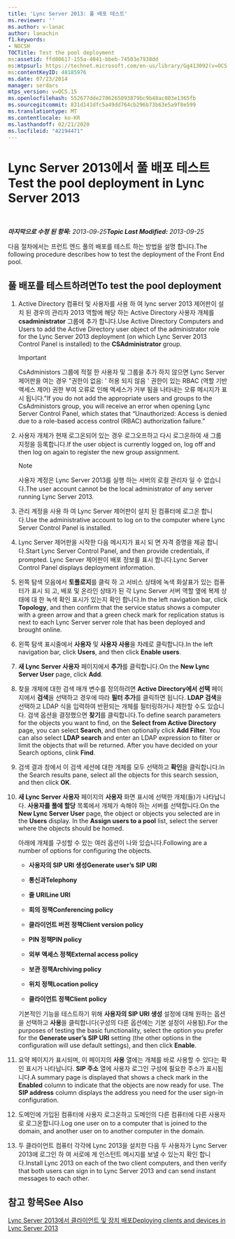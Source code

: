 ```yaml
---
title: 'Lync Server 2013: 풀 배포 테스트'
ms.reviewer: ''
ms.author: v-lanac
author: lanachin
f1.keywords:
- NOCSH
TOCTitle: Test the pool deployment
ms:assetid: ffd80617-155a-4041-bbeb-74503e7938dd
ms:mtpsurl: https://technet.microsoft.com/en-us/library/Gg413092(v=OCS.15)
ms:contentKeyID: 48185976
ms.date: 07/23/2014
manager: serdars
mtps_version: v=OCS.15
ms.openlocfilehash: 552677dde2706265093879bc9b48ac803e1365fb
ms.sourcegitcommit: 831d141dfc5a49dd764cb296b73b63e5a9f8e599
ms.translationtype: MT
ms.contentlocale: ko-KR
ms.lasthandoff: 02/21/2020
ms.locfileid: "42194471"
---
```

<div data-xmlns="http://www.w3.org/1999/xhtml">

<div class="topic" data-xmlns="http://www.w3.org/1999/xhtml" data-msxsl="urn:schemas-microsoft-com:xslt" data-cs="https://msdn.microsoft.com/">

<div data-asp="https://msdn2.microsoft.com/asp">

# <a name="test-the-pool-deployment-in-lync-server-2013"></a><span data-ttu-id="d9b83-102">Lync Server 2013에서 풀 배포 테스트</span><span class="sxs-lookup"><span data-stu-id="d9b83-102">Test the pool deployment in Lync Server 2013</span></span>

</div>

<div id="mainSection">

<div id="mainBody">

<span> </span>

<span data-ttu-id="d9b83-103">_**마지막으로 수정 된 항목:** 2013-09-25_</span><span class="sxs-lookup"><span data-stu-id="d9b83-103">_**Topic Last Modified:** 2013-09-25_</span></span>

<span data-ttu-id="d9b83-104">다음 절차에서는 프런트 엔드 풀의 배포를 테스트 하는 방법을 설명 합니다.</span><span class="sxs-lookup"><span data-stu-id="d9b83-104">The following procedure describes how to test the deployment of the Front End pool.</span></span>

<div>

## <a name="to-test-the-pool-deployment"></a><span data-ttu-id="d9b83-105">풀 배포를 테스트하려면</span><span class="sxs-lookup"><span data-stu-id="d9b83-105">To test the pool deployment</span></span>

1.  <span data-ttu-id="d9b83-106">Active Directory 컴퓨터 및 사용자를 사용 하 여 lync server 2013 제어판이 설치 된 경우의 관리자 2013 역할에 해당 하는 Active Directory 사용자 개체를 **csadministrator** 그룹에 추가 합니다.</span><span class="sxs-lookup"><span data-stu-id="d9b83-106">Use Active Directory Computers and Users to add the Active Directory user object of the administrator role for the Lync Server 2013 deployment (on which Lync Server 2013 Control Panel is installed) to the **CSAdministrator** group.</span></span>
    
    <div>
    

    > [!IMPORTANT]  
    > <span data-ttu-id="d9b83-107">CsAdministors 그룹에 적절 한 사용자 및 그룹을 추가 하지 않으면 Lync Server 제어판을 여는 경우 "권한이 없음: ' 허용 되지 않음 ' 권한이 있는 RBAC (역할 기반 액세스 제어) 권한 부여 오류로 인해 액세스가 거부 됨을 나타내는 오류 메시지가 표시 됩니다."</span><span class="sxs-lookup"><span data-stu-id="d9b83-107">If you do not add the appropriate users and groups to the CsAdministors group, you will receive an error when opening Lync Server Control Panel, which states that “Unauthorized: Access is denied due to a role-based access control (RBAC) authorization failure.”</span></span>

    
    </div>

2.  <span data-ttu-id="d9b83-108">사용자 개체가 현재 로그온되어 있는 경우 로그오프하고 다시 로그온하여 새 그룹 지정을 등록합니다.</span><span class="sxs-lookup"><span data-stu-id="d9b83-108">If the user object is currently logged on, log off and then log on again to register the new group assignment.</span></span>
    
    <div>
    

    > [!NOTE]  
    > <span data-ttu-id="d9b83-109">사용자 계정은 Lync Server 2013를 실행 하는 서버의 로컬 관리자 일 수 없습니다.</span><span class="sxs-lookup"><span data-stu-id="d9b83-109">The user account cannot be the local administrator of any server running Lync Server 2013.</span></span>

    
    </div>

3.  <span data-ttu-id="d9b83-110">관리 계정을 사용 하 여 Lync Server 제어판이 설치 된 컴퓨터에 로그온 합니다.</span><span class="sxs-lookup"><span data-stu-id="d9b83-110">Use the administrative account to log on to the computer where Lync Server Control Panel is installed.</span></span>

4.  <span data-ttu-id="d9b83-111">Lync Server 제어판을 시작한 다음 메시지가 표시 되 면 자격 증명을 제공 합니다.</span><span class="sxs-lookup"><span data-stu-id="d9b83-111">Start Lync Server Control Panel, and then provide credentials, if prompted.</span></span> <span data-ttu-id="d9b83-112">Lync Server 제어판이 배포 정보를 표시 합니다.</span><span class="sxs-lookup"><span data-stu-id="d9b83-112">Lync Server Control Panel displays deployment information.</span></span>

5.  <span data-ttu-id="d9b83-113">왼쪽 탐색 모음에서 **토폴로지**를 클릭 하 고 서비스 상태에 녹색 화살표가 있는 컴퓨터가 표시 되 고, 배포 및 온라인 상태가 된 각 Lync Server 서버 역할 옆에 복제 상태에 대 한 녹색 확인 표시가 있는지 확인 합니다.</span><span class="sxs-lookup"><span data-stu-id="d9b83-113">In the left navigation bar, click **Topology**, and then confirm that the service status shows a computer with a green arrow and that a green check mark for replication status is next to each Lync Server server role that has been deployed and brought online.</span></span>

6.  <span data-ttu-id="d9b83-114">왼쪽 탐색 표시줄에서 **사용자** 및 **사용자 사용**을 차례로 클릭합니다.</span><span class="sxs-lookup"><span data-stu-id="d9b83-114">In the left navigation bar, click **Users**, and then click **Enable users**.</span></span>

7.  <span data-ttu-id="d9b83-115">**새 Lync Server 사용자** 페이지에서 **추가**를 클릭합니다.</span><span class="sxs-lookup"><span data-stu-id="d9b83-115">On the **New Lync Server User** page, click **Add**.</span></span>

8.  <span data-ttu-id="d9b83-p102">찾을 개체에 대한 검색 매개 변수를 정의하려면 **Active Directory에서 선택** 페이지에서 **검색**을 선택하고 경우에 따라 **필터 추가**를 클릭하면 됩니다. **LDAP 검색**을 선택하고 LDAP 식을 입력하여 반환되는 개체를 필터링하거나 제한할 수도 있습니다. 검색 옵션을 결정했으면 **찾기**를 클릭합니다.</span><span class="sxs-lookup"><span data-stu-id="d9b83-p102">To define search parameters for the objects you want to find, on the **Select from Active Directory** page, you can select **Search**, and then optionally click **Add Filter**. You can also select **LDAP search** and enter an LDAP expression to filter or limit the objects that will be returned. After you have decided on your Search options, clink **Find**.</span></span>

9.  <span data-ttu-id="d9b83-119">검색 결과 창에서 이 검색 세션에 대한 개체를 모두 선택하고 **확인**을 클릭합니다.</span><span class="sxs-lookup"><span data-stu-id="d9b83-119">In the Search results pane, select all the objects for this search session, and then click **OK**.</span></span>

10. <span data-ttu-id="d9b83-p103">**새 Lync Server 사용자** 페이지의 **사용자** 화면 표시에 선택한 개체(들)가 나타납니다. **사용자를 풀에 할당** 목록에서 개체가 속해야 하는 서버를 선택합니다.</span><span class="sxs-lookup"><span data-stu-id="d9b83-p103">On the **New Lync Server User** page, the object or objects you selected are in the **Users** display. In the **Assign users to a pool** list, select the server where the objects should be homed.</span></span>
    
    <span data-ttu-id="d9b83-122">아래에 개체를 구성할 수 있는 여러 옵션이 나와 있습니다.</span><span class="sxs-lookup"><span data-stu-id="d9b83-122">Following are a number of options for configuring the objects.</span></span>
    
      - <span data-ttu-id="d9b83-123">**사용자의 SIP URI 생성**</span><span class="sxs-lookup"><span data-stu-id="d9b83-123">**Generate user’s SIP URI**</span></span>
    
      - <span data-ttu-id="d9b83-124">**통신과**</span><span class="sxs-lookup"><span data-stu-id="d9b83-124">**Telephony**</span></span>
    
      - <span data-ttu-id="d9b83-125">**줄 URI**</span><span class="sxs-lookup"><span data-stu-id="d9b83-125">**Line URI**</span></span>
    
      - <span data-ttu-id="d9b83-126">**회의 정책**</span><span class="sxs-lookup"><span data-stu-id="d9b83-126">**Conferencing policy**</span></span>
    
      - <span data-ttu-id="d9b83-127">**클라이언트 버전 정책**</span><span class="sxs-lookup"><span data-stu-id="d9b83-127">**Client version policy**</span></span>
    
      - <span data-ttu-id="d9b83-128">**PIN 정책**</span><span class="sxs-lookup"><span data-stu-id="d9b83-128">**PIN policy**</span></span>
    
      - <span data-ttu-id="d9b83-129">**외부 액세스 정책**</span><span class="sxs-lookup"><span data-stu-id="d9b83-129">**External access policy**</span></span>
    
      - <span data-ttu-id="d9b83-130">**보관 정책**</span><span class="sxs-lookup"><span data-stu-id="d9b83-130">**Archiving policy**</span></span>
    
      - <span data-ttu-id="d9b83-131">**위치 정책**</span><span class="sxs-lookup"><span data-stu-id="d9b83-131">**Location policy**</span></span>
    
      - <span data-ttu-id="d9b83-132">**클라이언트 정책**</span><span class="sxs-lookup"><span data-stu-id="d9b83-132">**Client policy**</span></span>
    
    <span data-ttu-id="d9b83-133">기본적인 기능을 테스트하기 위해 **사용자의 SIP URI 생성** 설정에 대해 원하는 옵션을 선택하고 **사용**을 클릭합니다(구성의 다른 옵션에는 기본 설정이 사용됨).</span><span class="sxs-lookup"><span data-stu-id="d9b83-133">For the purposes of testing the basic functionality, select the option you prefer for the **Generate user’s SIP URI** setting (the other options in the configuration will use default settings), and then click **Enable**.</span></span>

11. <span data-ttu-id="d9b83-p104">요약 페이지가 표시되며, 이 페이지의 **사용** 열에는 개체를 바로 사용할 수 있다는 확인 표시가 나타납니다. **SIP 주소** 열에 사용자 로그인 구성에 필요한 주소가 표시됩니다.</span><span class="sxs-lookup"><span data-stu-id="d9b83-p104">A summary page is displayed that shows a check mark in the **Enabled** column to indicate that the objects are now ready for use. The **SIP address** column displays the address you need for the user sign-in configuration.</span></span>

12. <span data-ttu-id="d9b83-136">도메인에 가입된 컴퓨터에 사용자 로그온하고 도메인의 다른 컴퓨터에 다른 사용자로 로그온합니다.</span><span class="sxs-lookup"><span data-stu-id="d9b83-136">Log one user on to a computer that is joined to the domain, and another user on to another computer in the domain.</span></span>

13. <span data-ttu-id="d9b83-137">두 클라이언트 컴퓨터 각각에 Lync 2013을 설치한 다음 두 사용자가 Lync Server 2013에 로그인 하 여 서로에 게 인스턴트 메시지를 보낼 수 있는지 확인 합니다.</span><span class="sxs-lookup"><span data-stu-id="d9b83-137">Install Lync 2013 on each of the two client computers, and then verify that both users can sign in to Lync Server 2013 and can send instant messages to each other.</span></span>

</div>

<div>

## <a name="see-also"></a><span data-ttu-id="d9b83-138">참고 항목</span><span class="sxs-lookup"><span data-stu-id="d9b83-138">See Also</span></span>


[<span data-ttu-id="d9b83-139">Lync Server 2013에서 클라이언트 및 장치 배포</span><span class="sxs-lookup"><span data-stu-id="d9b83-139">Deploying clients and devices in Lync Server 2013</span></span>](lync-server-2013-deploying-clients-and-devices.md)  
  

</div>

</div>

<span> </span>

</div>

</div>

</div>

